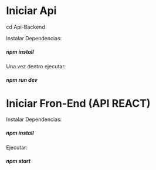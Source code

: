 # Iniciar Api

cd Api-Backend

Instalar Dependencias:

##### npm install

Una vez dentro ejecutar:

##### npm run dev

# Iniciar Fron-End (API REACT)

Instalar Dependencias:

##### npm install

Ejecutar:

##### npm start
